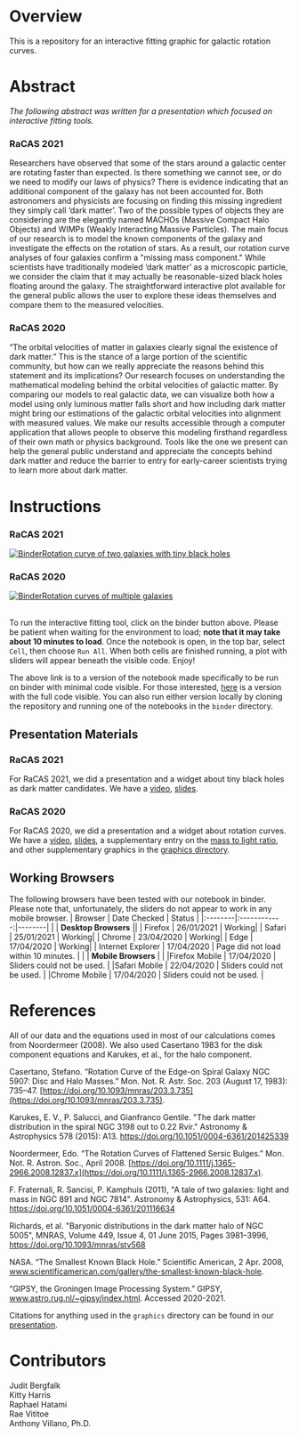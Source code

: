 # Overview
This is a repository for an interactive fitting graphic for galactic rotation curves.

# Abstract
*The following abstract was written for a presentation which focused on interactive fitting tools.*

### RaCAS 2021
Researchers have observed that some of the stars around a galactic center are rotating faster than expected. Is there something we cannot see, or do we need to modify our laws of physics? There is evidence indicating that an additional component of the galaxy has not been accounted for. Both astronomers and physicists are focusing on finding this missing ingredient they simply call ‘dark matter’. Two of the possible types of objects they are considering are the elegantly named MACHOs (Massive Compact Halo Objects) and WIMPs (Weakly Interacting Massive Particles). The main focus of our research is to model the known components of the galaxy and investigate the effects on the rotation of stars. As a result, our rotation curve analyses of four galaxies confirm a "missing mass component."  While scientists have traditionally modeled ‘dark matter’ as a microscopic particle, we consider the claim that it may actually be reasonable-sized black holes floating around the galaxy. The straightforward interactive plot available for the general public allows the user to explore these ideas themselves and compare them to the measured velocities.

### RaCAS 2020
“The orbital velocities of matter in galaxies clearly signal the existence of dark matter.” This is the stance of a large portion of the scientific community, but how can we really appreciate the reasons behind this statement and its implications? Our research focuses on understanding the mathematical modeling behind the orbital velocities of galactic matter. By comparing our models to real galactic data, we can visualize both how a model using only luminous matter falls short and how including dark matter might bring our estimations of the galactic orbital velocities into alignment with measured values. We make our results accessible through a computer application that allows people to observe this modeling firsthand regardless of their own math or physics background. Tools like the one we present can help the general public understand and appreciate the concepts behind dark matter and reduce the barrier to entry for early-career scientists trying to learn more about dark matter.

# Instructions

### RaCAS 2021
[![Binder](https://mybinder.org/badge_logo.svg)Rotation curve of two galaxies with tiny black holes](https://mybinder.org/v2/gh/villano-lab/galactic-spin/c99085aa2ab158b381195507d1736d1d63cb8834?filepath=binder%2FRaCAS2021%2FRaCAS2021_widget_2galaxies_withBH.ipynb)

### RaCAS 2020
[![Binder](https://mybinder.org/badge_logo.svg)Rotation curves of multiple galaxies](https://mybinder.org/v2/gh/villano-lab/galactic-spin/c99085aa2ab158b381195507d1736d1d63cb8834?filepath=binder%2FRaCAS2021%2FRC_Sliders-Multiple_Galaxies.ipynb)

<br /> To run the interactive fitting tool, click on the binder button above. Please be patient when waiting for the environment to load; **note that it may take about 10 minutes to load**. Once the notebook is open, in the top bar, select `Cell`, then choose `Run All`. When both cells are finished running, a plot with sliders will appear beneath the visible code. Enjoy!

The above link is to a version of the notebook made specifically to be run on binder with minimal code visible.
For those interested, [here](https://mybinder.org/v2/gh/villano-lab/galactic-spin/c99085aa2ab158b381195507d1736d1d63cb8834?filepath=binder%2FRaCAS2020%2FRotation_Curve_Sliders-With-Code-Single_Galaxy-NGC5533.ipynb)
is a version with the full code visible. You can also run either version locally by cloning the repository and running one of the notebooks in the `binder` directory.

## Presentation Materials

### RaCAS 2021
For RaCAS 2021, we did a presentation and a widget about tiny black holes as dark matter candidates. We have a [video](https://www.youtube.com/watch?v=szPTC7zp4s8), [slides](https://docs.google.com/presentation/d/1cG65RBMJecK7ksf6yzhlmWfjUJZmJFjao2jtUKyFSCA/edit?usp=sharing).

### RaCAS 2020
For RaCAS 2020, we did a presentation and a widget about rotation curves. We have a [video](https://www.youtube.com/watch?v=H470EgAheuM), [slides](https://docs.google.com/presentation/d/1YraVYQ2cxyMKspdaCtHamu_zmWh0HkluK0tK0wfvFP0/edit?usp=sharing), a supplementary entry on the [mass to light ratio](https://docs.google.com/presentation/d/1I95JY5h8yNIoOEgOVPC_9bh0AmVL0mldYBuLYkMU7d0/edit?usp=sharing), and other supplementary graphics in the [graphics directory](https://github.com/villano-lab/galactic-spin/tree/master/graphics).

## Working Browsers
The following browsers have been tested with our notebook in binder.  
Please note that, unfortunately, the sliders do not appear to work in any mobile browser.
| Browser | Date Checked | Status |
|:--------|:------------:|--------|
|         | **Desktop Browsers** ||
| Firefox | 26/01/2021   | Working|
| Safari  | 25/01/2021   | Working|
| Chrome  | 23/04/2020   | Working|
| Edge    | 17/04/2020   | Working|
| Internet Explorer | 17/04/2020 | Page did not load within 10 minutes. |
|         | **Mobile Browsers** | |
|Firefox Mobile | 17/04/2020 | Sliders could not be used. |
|Safari Mobile  | 22/04/2020 | Sliders could not be used. |
|Chrome Mobile  | 17/04/2020 | Sliders could not be used. |

# References
All of our data and the equations used in most of our calculations comes from Noordermeer (2008). We also used Casertano 1983 for the disk component equations and Karukes, et al., for the halo component.

Casertano, Stefano. “Rotation Curve of the Edge-on Spiral Galaxy NGC 5907: Disc and Halo Masses.” Mon. Not. R. Astr. Soc. 203 (August 17, 1983): 735–47. [https://doi.org/10.1093/mnras/203.3.735](https://doi.org/10.1093/mnras/203.3.735). 

Karukes, E. V., P. Salucci, and Gianfranco Gentile. "The dark matter distribution in the spiral NGC 3198 out to 0.22 Rvir." Astronomy & Astrophysics 578 (2015): A13. https://doi.org/10.1051/0004-6361/201425339

Noordermeer, Edo. “The Rotation Curves of Flattened Sersic Bulges.” Mon. Not. R. Astron. Soc., April 2008. [https://doi.org/10.1111/j.1365-2966.2008.12837.x](https://doi.org/10.1111/j.1365-2966.2008.12837.x).

F.  Fraternali, R.  Sancisi, P.  Kamphuis (2011), "A tale of two galaxies: light and mass in NGC 891 and NGC 7814". Astronomy & Astrophysics, 531: A64. https://doi.org/10.1051/0004-6361/201116634

Richards, et al. "Baryonic distributions in the dark matter halo of NGC 5005", MNRAS, Volume 449, Issue 4, 01 June 2015, Pages 3981–3996, https://doi.org/10.1093/mnras/stv568 

NASA. “The Smallest Known Black Hole.” Scientific American, 2 Apr. 2008, www.scientificamerican.com/gallery/the-smallest-known-black-hole.

“GIPSY, the Groningen Image Processing System.” GIPSY, www.astro.rug.nl/~gipsy/index.html. Accessed 2020-2021.

Citations for anything used in the `graphics` directory can be found in our [presentation](https://docs.google.com/presentation/d/1YraVYQ2cxyMKspdaCtHamu_zmWh0HkluK0tK0wfvFP0/edit?usp=sharing).

# Contributors
Judit Bergfalk  
Kitty Harris  
Raphael Hatami  
Rae Vititoe  
Anthony Villano, Ph.D.
